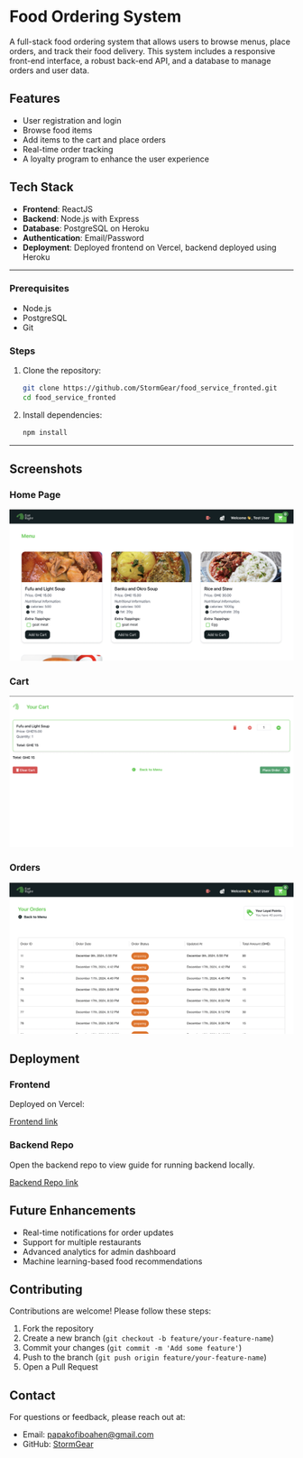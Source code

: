 # Food Ordering System

A full-stack food ordering system that allows users to browse menus, place orders, and track their food delivery. This system includes a responsive front-end interface, a robust back-end API, and a database to manage orders and user data.

## Features

- User registration and login
- Browse food items
- Add items to the cart and place orders
- Real-time order tracking
- A loyalty program to enhance the user experience

<!-- - Search for food items  -->

<!-- - Admin dashboard to manage orders and inventory -->

## Tech Stack

- **Frontend**: ReactJS
- **Backend**: Node.js with Express
- **Database**: PostgreSQL on Heroku
- **Authentication**: Email/Password
- **Deployment**: Deployed frontend on Vercel, backend deployed using Heroku
<!-- - **Payment Gateway**: Integrated with [Stripe/PayPal/Other]  -->

---


### Prerequisites

- Node.js 
- PostgreSQL 
- Git

### Steps

1. Clone the repository:

   ```bash
   git clone https://github.com/StormGear/food_service_fronted.git
   cd food_service_fronted
   ```

2. Install dependencies:

   ```bash
   npm install
   ```






---

## Screenshots

### Home Page
![Home Page](/assets/homepage.png)


### Cart
![Cart](/assets/cart.png)


### Orders
![Orders](/assets/orders.png)



## Deployment

### Frontend

Deployed on Vercel:


[Frontend link](https://food-service-fronted.vercel.app)



### Backend Repo

Open the backend repo to view guide for running backend locally.


[Backend Repo link]()


## Future Enhancements

- Real-time notifications for order updates
- Support for multiple restaurants
- Advanced analytics for admin dashboard
- Machine learning-based food recommendations


## Contributing

Contributions are welcome! Please follow these steps:

1. Fork the repository
2. Create a new branch (`git checkout -b feature/your-feature-name`)
3. Commit your changes (`git commit -m 'Add some feature'`)
4. Push to the branch (`git push origin feature/your-feature-name`)
5. Open a Pull Request



## Contact

For questions or feedback, please reach out at:

- Email: [papakofiboahen@gmail.com](mailto\:your-email@example.com)
- GitHub: [StormGear](https://github.com/StormGear)


